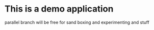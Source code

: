 # This is a demo application

parallel branch will be free for sand boxing and experimenting and stuff
